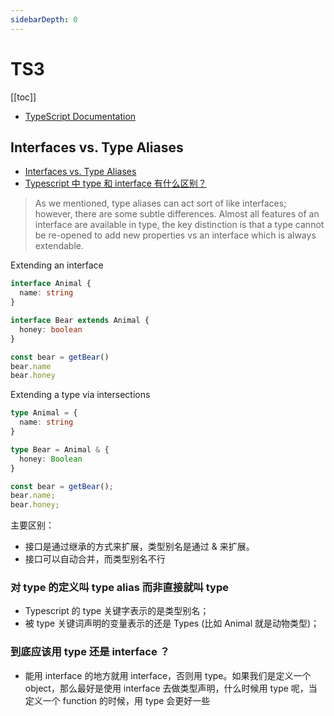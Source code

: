 ```yaml
---
sidebarDepth: 0
---
```


# TS3

[[toc]]

- [TypeScript Documentation](https://www.typescriptlang.org/docs/)

## Interfaces vs. Type Aliases

- [Interfaces vs. Type Aliases](https://www.typescriptlang.org/docs/handbook/advanced-types.html#interfaces-vs-type-aliases)
- [Typescript 中 type 和 interface 有什么区别？](https://zhuanlan.zhihu.com/p/351213183)

> As we mentioned, type aliases can act sort of like interfaces; however, there are some subtle differences.
> Almost all features of an interface are available in type, the key distinction is that a type cannot be re-opened to add new properties vs an interface which is always extendable.

Extending an interface
```ts
interface Animal {
  name: string
}

interface Bear extends Animal {
  honey: boolean
}

const bear = getBear() 
bear.name
bear.honey
```

Extending a type via intersections

```ts
type Animal = {
  name: string
}

type Bear = Animal & { 
  honey: Boolean 
}

const bear = getBear();
bear.name;
bear.honey;
```

主要区别：
- 接口是通过继承的方式来扩展，类型别名是通过 & 来扩展。
- 接口可以自动合并，而类型别名不行

### 对 type 的定义叫 type alias 而非直接就叫 type
- Typescript 的 type 关键字表示的是类型别名；
- 被 type 关键词声明的变量表示的还是 Types (比如 Animal 就是动物类型)；

### 到底应该用 type 还是 interface ？

- 能用 interface 的地方就用 interface，否则用 type。如果我们是定义一个 object，那么最好是使用 interface 去做类型声明，什么时候用 type 呢，当定义一个 function 的时候，用 type 会更好一些
